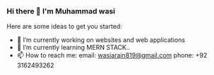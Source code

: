 ### Hi there 👋 I'm Muhammad wasi

Here are some ideas to get you started:

- 🔭 I’m currently working on websites and web applications
- 🌱 I’m currently learning MERN STACK..
- 📫 How to reach me: 
email: wasiarain819@gmail.com
phone: +92 3162493262
